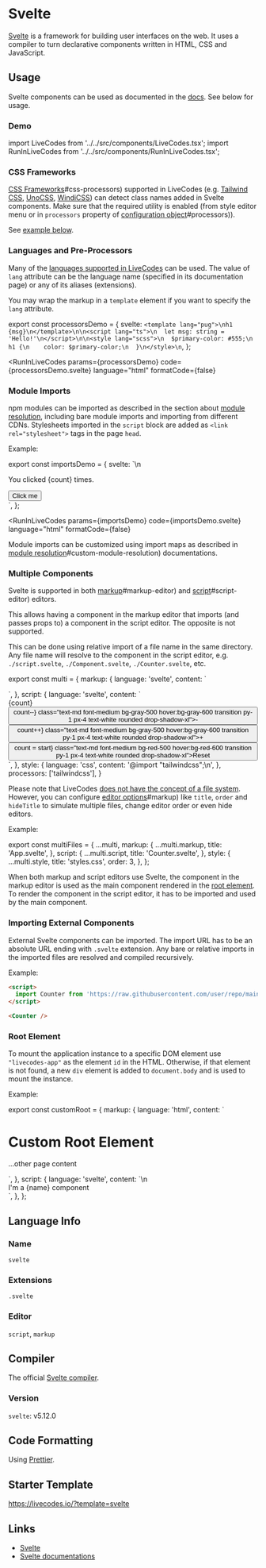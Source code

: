 # Svelte

[Svelte](https://svelte.dev/docs/svelte/overview) is a framework for building user interfaces on the web. It uses a compiler to turn declarative components written in HTML, CSS and JavaScript.

## Usage

Svelte components can be used as documented in the [docs](https://svelte.dev/docs/svelte/svelte-files). See below for usage.

### Demo

import LiveCodes from '../../src/components/LiveCodes.tsx';
import RunInLiveCodes from '../../src/components/RunInLiveCodes.tsx';

<LiveCodes template="svelte" height="400"></LiveCodes>

### CSS Frameworks

[CSS Frameworks](../features/css.html.md)#css-processors) supported in LiveCodes (e.g. [Tailwind CSS](./tailwindcss.html.md), [UnoCSS](./unocss.html.md), [WindiCSS](./windicss.html.md)) can detect class names added in Svelte components.
Make sure that the required utility is enabled (from style editor menu or in `processors` property of [configuration object](../configuration/configuration-object.html.md)#processors)).

See [example below](#multiple-components).

### Languages and Pre-Processors

Many of the [languages supported in LiveCodes](./index.html.md) can be used. The value of `lang` attribute can be the language name (specified in its documentation page) or any of its aliases (extensions).

You may wrap the markup in a `template` element if you want to specify the `lang` attribute.

export const processorsDemo = {
  svelte: `<template lang="pug">\nh1 {msg}\n</template>\n\n<script lang="ts">\n  let msg: string = 'Hello!'\n</script>\n\n<style lang="scss">\n  $primary-color: #555;\n  h1 {\n    color: $primary-color;\n  }\n</style>\n`,
};

<RunInLiveCodes
  params={processorsDemo}
  code={processorsDemo.svelte}
  language="html"
  formatCode={false}
></RunInLiveCodes>

### Module Imports

npm modules can be imported as described in the section about [module resolution](../features/module-resolution.html.md), including bare module imports and importing from different CDNs. Stylesheets imported in the `script` block are added as `<link rel="stylesheet">` tags in the page `head`.

Example:

export const importsDemo = {
  svelte: `<script>
  import confetti from "canvas-confetti";
  import "bootstrap/dist/css/bootstrap.css";\n
  let count = $state(0);
  function increment() {
    count++;
    confetti();
  }
</script>\n
<div class="m-5 text-center">
  <p>You clicked {count} times.</p>
  <button on:click={increment}>Click me</button>
</div>
`,
};

<RunInLiveCodes
  params={importsDemo}
  code={importsDemo.svelte}
  language="html"
  formatCode={false}
></RunInLiveCodes>

Module imports can be customized using import maps as described in [module resolution](../features/module-resolution.html.md)#custom-module-resolution) documentations.

### Multiple Components

Svelte is supported in both [markup](../features/projects.html.md)#markup-editor) and [script](../features/projects.html.md)#script-editor) editors.

This allows having a component in the markup editor that imports (and passes props to) a component in the script editor. The opposite is not supported.

This can be done using relative import of a file name in the same directory. Any file name will resolve to the component in the script editor,
e.g. `./script.svelte`, `./Component.svelte`, `./Counter.svelte`, etc.

export const multi = {
  markup: {
    language: 'svelte',
    content: `<script lang="ts">
import Counter from './Counter.svelte';
</script>

<Counter start="5" />
`,
},
  script: {
    language: 'svelte',
    content: `<script lang="ts">
  let { start } = $props();
  let count = $state(start);
</script>

<div class="mt-8 text-center">
  <span class="text-3xl font-bold">{count}</span>
</div>
<div class="mt-4 space-x-4 text-center">
  <button on:click={() => count--} class="text-md font-medium bg-gray-500 hover:bg-gray-600 transition py-1 px-4 text-white rounded drop-shadow-xl">-</button>
  <button on:click={() => count++} class="text-md font-medium bg-gray-500 hover:bg-gray-600 transition py-1 px-4 text-white rounded drop-shadow-xl">+</button>
</div>
<div class="mt-4 space-x-4 text-center">
  <button on:click={() => count = start} class="text-md font-medium bg-red-500 hover:bg-red-600 transition py-1 px-4 text-white rounded drop-shadow-xl">Reset</button>
</div>
`,
  },
  style: {
    language: 'css',
    content: '@import "tailwindcss";\n',
  },
  processors: ['tailwindcss'],
}

<LiveCodes config={multi}></LiveCodes>

Please note that LiveCodes [does not have the concept of a file system](../features/projects.html.md). However, you can configure [editor options](../configuration/configuration-object.html.md)#markup) like `title`, `order` and `hideTitle` to simulate multiple files, change editor order or even hide editors.

Example:

export const multiFiles = {
  ...multi,
  markup: {
    ...multi.markup,
    title: 'App.svelte',
  },
  script: {
    ...multi.script,
    title: 'Counter.svelte',
  },
  style: {
    ...multi.style,
    title: 'styles.css',
    order: 3,
  },
};

<LiveCodes config={multiFiles}></LiveCodes>

When both markup and script editors use Svelte, the component in the markup editor is used as the main component rendered in the [root element](#root-element).
To render the component in the script editor, it has to be imported and used by the main component.

### Importing External Components

External Svelte components can be imported. The import URL has to be an absolute URL ending with `.svelte` extension. Any bare or relative imports in the imported files are resolved and compiled recursively.

Example:

```html
<script>
  import Counter from 'https://raw.githubusercontent.com/user/repo/main/src/Counter.svelte';
</script>

<Counter />
```

### Root Element

To mount the application instance to a specific DOM element use `"livecodes-app"` as the element `id` in the HTML. Otherwise, if that element is not found, a new `div` element is added to `document.body` and is used to mount the instance.

Example:

export const customRoot = {
  markup: {
    language: 'html',
    content: `<h1>Custom Root Element</h1>
<div id="livecodes-app"></div>
<p>...other page content</p>
`,
  },
  script: {
    language: 'svelte',
    content: `<script>
  let name = $state('Svelte');
</script>\n
<div>I'm a {name} component</div>
`,
  },
};

<LiveCodes config={customRoot} />

## Language Info

### Name

`svelte`

### Extensions

`.svelte`

### Editor

`script`, `markup`

## Compiler

The official [Svelte compiler](https://svelte.dev/docs/svelte/svelte-compiler).

### Version

`svelte`: v5.12.0

## Code Formatting

Using [Prettier](https://prettier.io/).

## Starter Template

https://livecodes.io/?template=svelte

## Links

- [Svelte](https://svelte.dev/)
- [Svelte documentations](https://svelte.dev/docs/svelte/overview)